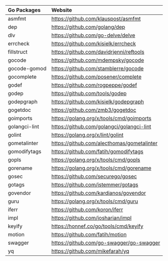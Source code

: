 | Go Packages   | Website                                    |
|:--------------|:-------------------------------------------|
| asmfmt        | https://github.com/klauspost/asmfmt        |
| dep           | https://github.com/golang/dep              |
| dlv           | https://github.com/go-delve/delve          |
| errcheck      | https://github.com/kisielk/errcheck        |
| fillstruct    | https://github.com/davidrjenni/reftools    |
| gocode        | https://github.com/mdempsky/gocode         |
| gocode-gomod  | https://github.com/stamblerre/gocode       |
| gocomplete    | https://github.com/posener/complete        |
| godef         | https://github.com/rogpeppe/godef          |
| godep         | https://github.com/tools/godep             |
| godepgraph    | https://github.com/kisielk/godepgraph      |
| gogetdoc      | https://github.com/zmb3/gogetdoc           |
| goimports     | https://golang.org/x/tools/cmd/goimports   |
| golangci-lint | https://github.com/golangci/golangci-lint  |
| golint        | https://golang.org/x/lint/golint           |
| gometalinter  | https://github.com/alecthomas/gometalinter |
| gomodifytags  | https://github.com/fatih/gomodifytags      |
| gopls         | https://golang.org/x/tools/cmd/gopls       |
| gorename      | https://golang.org/x/tools/cmd/gorename    |
| gosec         | https://github.com/securego/gosec          |
| gotags        | https://github.com/jstemmer/gotags         |
| govendor      | https://github.com/kardianos/govendor      |
| guru          | https://golang.org/x/tools/cmd/guru        |
| iferr         | https://github.com/koron/iferr             |
| impl          | https://github.com/josharian/impl          |
| keyify        | https://honnef.co/go/tools/cmd/keyify      |
| motion        | https://github.com/fatih/motion            |
| swagger       | https://github.com/go-swagger/go-swagger   |
| yq            | https://github.com/mikefarah/yq            |
